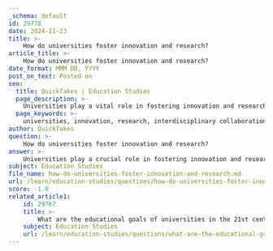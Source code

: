 ```yaml
---
_schema: default
id: 29778
date: 2024-11-23
title: >-
    How do universities foster innovation and research?
article_title: >-
    How do universities foster innovation and research?
date_format: MMM DD, YYYY
post_on_text: Posted on
seo:
  title: QuickTakes | Education Studies
  page_description: >-
    Universities play a vital role in fostering innovation and research through interdisciplinary collaboration, dedicated innovation centers, partnerships with industry, increased funding, and a commitment to diversity and inclusion.
  page_keywords: >-
    universities, innovation, research, interdisciplinary collaboration, innovation centers, industry collaboration, technology transfer, diversity and inclusion, funding, economic growth
author: QuickTakes
question: >-
    How do universities foster innovation and research?
answer: >-
    Universities play a crucial role in fostering innovation and research through various mechanisms and initiatives. Here are some key ways in which they contribute to this dynamic:\n\n1. **Interdisciplinary Collaboration**: To foster innovation, universities are increasingly breaking free from traditional silos and encouraging collaboration across different disciplines. This interdisciplinary approach allows for the integration of diverse perspectives and expertise, which can lead to novel solutions and ideas.\n\n2. **Innovation Centers**: Institutions like the University of Michigan have established dedicated innovation hubs, such as the Digital Innovation Greenhouse (DIG). These centers focus on reimagining educational practices and fostering a culture of innovation among faculty, staff, and students. They work collaboratively to develop tools and resources that enhance learning and research.\n\n3. **Research Contributions**: Universities contribute to innovation not only through technological advancements but also by developing new business models and organizational practices. Their research efforts help create value and improve efficiency in various sectors, thereby driving economic growth and sustainability.\n\n4. **Industry Collaboration**: Many universities engage in partnerships with industry, which can lead to successful research collaborations. For instance, the Norwegian Research Council's "Innovation Price 2019" highlighted the effectiveness of university-industry research centers in promoting excellence in research and innovation.\n\n5. **Funding and Resources**: The growth of industry funding for university research and development has been significant, increasing by more than 5.5% annually over the past decade. This financial support enables universities to pursue innovative projects and research initiatives that might not be possible otherwise.\n\n6. **Diversity and Inclusion**: Universities are also instrumental in inspiring a diverse generation of entrepreneurs and innovators. By providing underrepresented researchers with access to opportunities and networks, universities can enhance equity and inclusion within the innovation ecosystem.\n\n7. **Technology Transfer**: The role of universities in technology transfer has become increasingly prominent, with a rise in invention disclosures indicating their impact on innovation. This process helps translate academic research into practical applications that can benefit society and the economy.\n\n8. **Cultural Influence**: The culture of a university significantly influences its ability to produce innovation. Universities not only prepare students for various roles in an innovative economy but also aim to "discover and invent the future," thereby shaping the broader innovation landscape.\n\nIn summary, universities foster innovation and research through interdisciplinary collaboration, dedicated innovation centers, industry partnerships, increased funding, and a commitment to diversity and inclusion. Their role in technology transfer and the cultivation of a culture of innovation further enhances their impact on society and the economy.
subject: Education Studies
file_name: how-do-universities-foster-innovation-and-research.md
url: /learn/education-studies/questions/how-do-universities-foster-innovation-and-research
score: -1.0
related_article1:
    id: 29767
    title: >-
        What are the educational goals of universities in the 21st century?
    subject: Education Studies
    url: /learn/education-studies/questions/what-are-the-educational-goals-of-universities-in-the-21st-century
---
```


&nbsp;